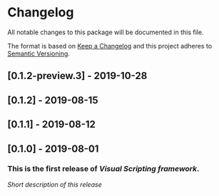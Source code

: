 # Changelog
All notable changes to this package will be documented in this file.

The format is based on [Keep a Changelog](http://keepachangelog.com/en/1.0.0/)
and this project adheres to [Semantic Versioning](http://semver.org/spec/v2.0.0.html).

## [0.1.2-preview.3] - 2019-10-28
## [0.1.2] - 2019-08-15
## [0.1.1] - 2019-08-12
## [0.1.0] - 2019-08-01

### This is the first release of *Visual Scripting framework*.

*Short description of this release*
